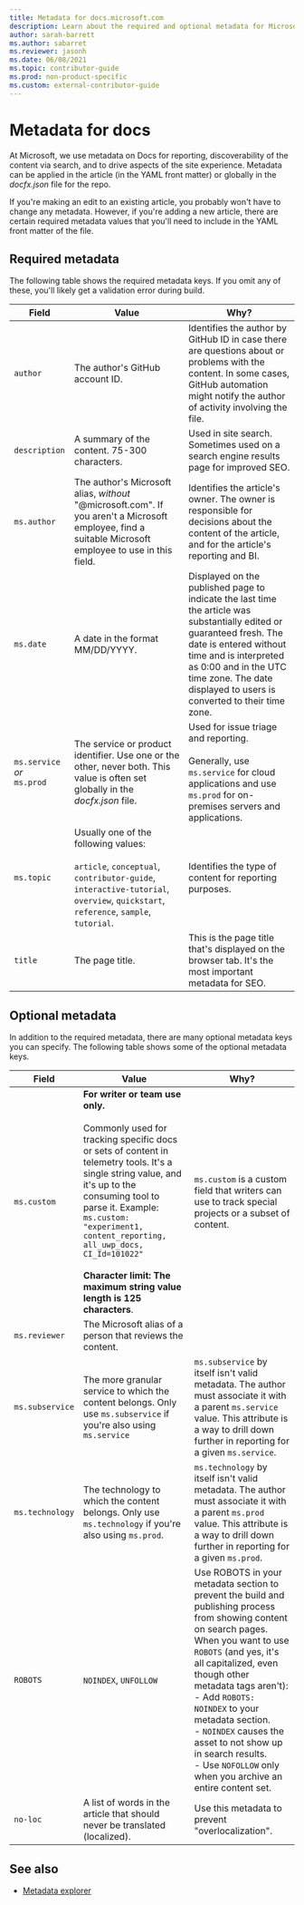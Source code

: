 ```yaml
---
title: Metadata for docs.microsoft.com
description: Learn about the required and optional metadata for Microsoft documentation.
author: sarah-barrett
ms.author: sabarret
ms.reviewer: jasonh
ms.date: 06/08/2021
ms.topic: contributor-guide
ms.prod: non-product-specific
ms.custom: external-contributor-guide
---
```


# Metadata for docs

At Microsoft, we use metadata on Docs for reporting, discoverability of the content via search, and to drive aspects of the site experience. Metadata can be applied in the article (in the YAML front matter) or globally in the *docfx.json* file for the repo.

If you're making an edit to an existing article, you probably won't have to change any metadata. However, if you're adding a new article, there are certain required metadata values that you'll need to include in the YAML front matter of the file.

## Required metadata

The following table shows the required metadata keys. If you omit any of these, you'll likely get a validation error during build.

| Field | Value | Why? |
| ----- | ----- | ---- |
| `author` | The author's GitHub account ID. | Identifies the author by GitHub ID in case there are questions about or problems with the content. In some cases, GitHub automation might notify the author of activity involving the file. |
| `description` |  A summary of the content. 75-300 characters. | Used in site search. Sometimes used on a search engine results page for improved SEO. |
| `ms.author` | The author's Microsoft alias, *without* "@microsoft.com". If you aren't a Microsoft employee, find a suitable Microsoft employee to use in this field. | Identifies the article's owner. The owner is responsible for decisions about the content of the article, and for the article's reporting and BI. |
| `ms.date` | A date in the format MM/DD/YYYY. | Displayed on the published page to indicate the last time the article was substantially edited or guaranteed fresh. The date is entered without time and is interpreted as 0:00 and in the UTC time zone. The date displayed to users is converted to their time zone. |
| `ms.service` *or* <br/>`ms.prod` | The service or product identifier. Use one or the other, never both. This value is often set globally in the *docfx.json* file. | Used for issue triage and reporting. <br/><br/>Generally, use `ms.service` for cloud applications and use `ms.prod` for on-premises servers and applications.|
| `ms.topic`  | Usually one of the following values:<br/><br/>`article`, `conceptual`, `contributor-guide`, `interactive-tutorial`, `overview`, `quickstart`, `reference`, `sample`, `tutorial`. | Identifies the type of content for reporting purposes. |
| `title` | The page title. | This is the page title that's displayed on the browser tab. It's the most important metadata for SEO. |

## Optional metadata

In addition to the required metadata, there are many optional metadata keys you can specify. The following table shows some of the optional metadata keys.

| Field | Value | Why? |
| ----- | ----- | ---- |
| `ms.custom` | **For writer or team use only.**<br/><br/>Commonly used for tracking specific docs or sets of content in telemetry tools. It's a single string value, and it's up to the consuming tool to parse it. Example: `ms.custom: "experiment1, content_reporting, all_uwp_docs, CI_Id=101022"`<br/><br/>**Character limit: The maximum string value length is 125 characters**. | `ms.custom` is a custom field that writers can use to track special projects or a subset of content. |
| `ms.reviewer` | The Microsoft alias of a person that reviews the content.| |
| `ms.subservice` | The more granular service to which the content belongs. Only use `ms.subservice` if you're also using `ms.service` | `ms.subservice` by itself isn't valid metadata. The author must associate it with a parent `ms.service` value. This attribute is a way to drill down further in reporting for a given `ms.service`. |
| `ms.technology` | The technology to which the content belongs. Only use `ms.technology` if you're also using `ms.prod`. |`ms.technology` by itself isn't valid metadata. The author must associate it with a parent `ms.prod` value. This attribute is a way to drill down further in reporting for a given `ms.prod`. |
| `ROBOTS` | `NOINDEX`, `UNFOLLOW` | Use ROBOTS in your metadata section to prevent the build and publishing process from showing content on search pages. When you want to use `ROBOTS` (and yes, it's all capitalized, even though other metadata tags aren't):<br>- Add `ROBOTS: NOINDEX` to your metadata section.<br>- `NOINDEX` causes the asset to not show up in search results.<br>- Use `NOFOLLOW` only when you archive an entire content set. |
| `no-loc` | A list of words in the article that should never be translated (localized). | Use this metadata to prevent "overlocalization". |

## See also

- [Metadata explorer](docs-authoring/metadata-explorer.md)
